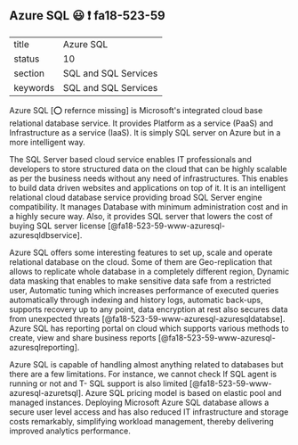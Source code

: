 ## Azure SQL :smiley: :exclamation: fa18-523-59


|          |                      |
| -------- | -------------------- |
| title    | Azure SQL            | 
| status   | 10                   |
| section  | SQL and SQL Services |
| keywords | SQL and SQL Services |


Azure SQL [:o: refernce missing] is Microsoft's integrated cloud base relational database service. It provides Platform as a service (PaaS) and Infrastructure as a service (IaaS). It is simply SQL server on Azure but in a more intelligent way.

The SQL Server based cloud service enables IT professionals and developers to store structured data on the cloud that can be highly scalable as per the business needs without any need of infrastructures. This enables to build data driven websites and applications on top of it. It is an intelligent relational cloud database service providing broad SQL Server engine compatibility. It manages Database with minimum administration cost and in a highly secure way. Also, it provides SQL server that lowers the cost of buying SQL server license [@fa18-523-59-www-azuresql-azuresqldbservice].

Azure SQL offers some interesting features to set up, scale and operate relational database on the cloud. Some of them are Geo-replication that allows to replicate whole database in a completely different region, Dynamic data masking that enables to make sensitive data safe from a restricted user, Automatic tuning which increases performance of executed queries automatically through indexing and history logs, automatic back-ups, supports recovery up to any point, data encryption at rest also secures data from unexpected threats [@fa18-523-59-www-azuresql-azuresqldatabse]. Azure SQL has reporting portal on cloud which supports various methods to create, view and share business reports [@fa18-523-59-www-azuresql-azuresqlreporting].

Azure SQL is capable of handling almost anything related to databases but there are a few limitations. For instance, we cannot check If SQL agent is running or not and T- SQL support is also limited [@fa18-523-59-www-azuresql-azuretsql]. Azure SQL pricing model is based on elastic pool and managed instances. Deploying Microsoft Azure SQL database allows a secure user level access and has also reduced IT infrastructure and storage costs remarkably, simplifying workload management, thereby delivering improved analytics performance. 
